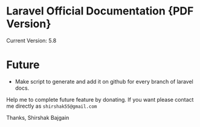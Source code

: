 # Laravel Official Documentation {PDF Version}

Current Version: 5.8

# Future
* Make script to generate and add it on github for every branch of laravel docs.


Help me to complete future feature by donating. If you want please contact me directly as `shirshak55@gmail.com`


Thanks,
Shirshak Bajgain
